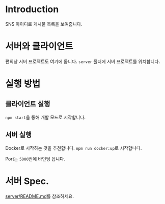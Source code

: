 # Introduction

SNS 아이디로 게시물 목록을 보여줍니다.

# 서버와 클라이언트

편의상 서버 프로젝트도 여기에 둡니다. `server` 폴더에 서버 프로젝트를 위치합니다.

# 실행 방법

## 클라이언트 실행

`npm start`을 통해 개발 모드로 시작합니다.

## 서버 실행

Docker로 시작하는 것을 추천합니다.
`npm run docker:up`로 시작합니다.

Port는 `5000`번에 바인딩 됩니다.

# 서버 Spec.

[server/README.md](./server/README.md)를 참조하세요.
